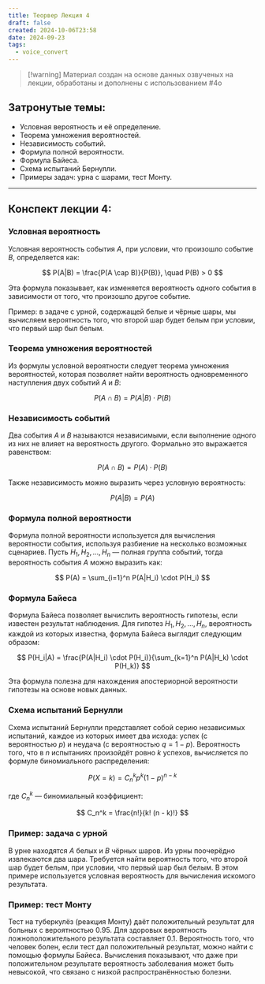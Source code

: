 ```yaml
---
title: Теорвер Лекция 4
draft: false
created: 2024-10-06T23:58
date: 2024-09-23
tags:
  - voice_convert
---
```


> [!warning] Материал создан на основе данных озвученых на лекции, обработаны и дополнены с использованием #4o

## Затронутые темы:

- Условная вероятность и её определение.
- Теорема умножения вероятностей.
- Независимость событий.
- Формула полной вероятности.
- Формула Байеса.
- Схема испытаний Бернулли.
- Примеры задач: урна с шарами, тест Монту.

---

## Конспект лекции 4:

### Условная вероятность

Условная вероятность события $A$, при условии, что произошло событие $B$, определяется как:

$$
P(A|B) = \frac{P(A \cap B)}{P(B)}, \quad P(B) > 0
$$

Эта формула показывает, как изменяется вероятность одного события в зависимости от того, что произошло другое событие.

Пример: в задаче с урной, содержащей белые и чёрные шары, мы вычисляем вероятность того, что второй шар будет белым при условии, что первый шар был белым.

### Теорема умножения вероятностей

Из формулы условной вероятности следует теорема умножения вероятностей, которая позволяет найти вероятность одновременного наступления двух событий $A$ и $B$:

$$
P(A \cap B) = P(A|B) \cdot P(B)
$$

### Независимость событий

Два события $A$ и $B$ называются независимыми, если выполнение одного из них не влияет на вероятность другого. Формально это выражается равенством:

$$
P(A \cap B) = P(A) \cdot P(B)
$$

Также независимость можно выразить через условную вероятность:

$$
P(A|B) = P(A)
$$

### Формула полной вероятности

Формула полной вероятности используется для вычисления вероятности события, используя разбиение на несколько возможных сценариев. Пусть $H_1, H_2, \dots, H_n$ — полная группа событий, тогда вероятность события $A$ можно выразить как:

$$
P(A) = \sum_{i=1}^n P(A|H_i) \cdot P(H_i)
$$

### Формула Байеса

Формула Байеса позволяет вычислить вероятность гипотезы, если известен результат наблюдения. Для гипотез $H_1, H_2, \dots, H_n$, вероятность каждой из которых известна, формула Байеса выглядит следующим образом:

$$
P(H_i|A) = \frac{P(A|H_i) \cdot P(H_i)}{\sum_{k=1}^n P(A|H_k) \cdot P(H_k)}
$$

Эта формула полезна для нахождения апостериорной вероятности гипотезы на основе новых данных.

### Схема испытаний Бернулли

Схема испытаний Бернулли представляет собой серию независимых испытаний, каждое из которых имеет два исхода: успех (с вероятностью $p$) и неудача (с вероятностью $q = 1 - p$). Вероятность того, что в $n$ испытаниях произойдёт ровно $k$ успехов, вычисляется по формуле биномиального распределения:

$$
P(X = k) = C_n^k p^k (1 - p)^{n - k}
$$

где $C_n^k$ — биномиальный коэффициент:

$$
C_n^k = \frac{n!}{k! (n - k)!}
$$

### Пример: задача с урной

В урне находятся $A$ белых и $B$ чёрных шаров. Из урны поочерёдно извлекаются два шара. Требуется найти вероятность того, что второй шар будет белым, при условии, что первый шар был белым. В этом примере используется условная вероятность для вычисления искомого результата.

### Пример: тест Монту

Тест на туберкулёз (реакция Монту) даёт положительный результат для больных с вероятностью 0.95. Для здоровых вероятность ложноположительного результата составляет 0.1. Вероятность того, что человек болен, если тест дал положительный результат, можно найти с помощью формулы Байеса. Вычисления показывают, что даже при положительном результате вероятность заболевания может быть невысокой, что связано с низкой распространённостью болезни.
